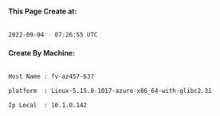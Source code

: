 
   
#### This Page Create at:

```bash

2022-09-04 - 07:26:55 UTC

```

#### Create By Machine:

```bash

Host Name : fv-az457-637

platform  : Linux-5.15.0-1017-azure-x86_64-with-glibc2.31

Ip Local  : 10.1.0.142

```

